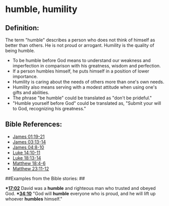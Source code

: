 # humble, humility #

## Definition: ##

The term "humble" describes a person who does not think of himself as better than others. He is not proud or arrogant. Humility is the quality of being humble.

* To be humble before God means to understand our weakness and imperfection in comparison with his greatness, wisdom and perfection.
* If a person humbles himself, he puts himself in a position of lower importance.
* Humility is caring about the needs of others more than one's own needs.
* Humility also means serving with a modest attitude when using one's gifts and abilities.
* The phrase "be humble" could be translated as "don't be prideful."
* "Humble yourself before God" could be translated as, "Submit your will to God, recognizing his greatness."



## Bible References: ##

* [James 01:19-21](en/tn/jas/help/01/19)
* [James 03:13-14](en/tn/jas/help/03/13)
* [James 04:8-10](en/tn/jas/help/04/08)
* [Luke 14:10-11](en/tn/luk/help/14/10)
* [Luke 18:13-14](en/tn/luk/help/18/13)
* [Matthew 18:4-6](en/tn/mat/help/18/04)
* [Matthew 23:11-12](en/tn/mat/help/23/11)

##Examples from the Bible stories: ##

  __*[17:02](en/tn/obs/help/17/02)__ David was a __humble__ and righteous man who trusted and obeyed God.
  __*[34:10](en/tn/obs/help/34/10)__ "God will __humble__ everyone who is proud, and he will lift up whoever __humbles__ himself."